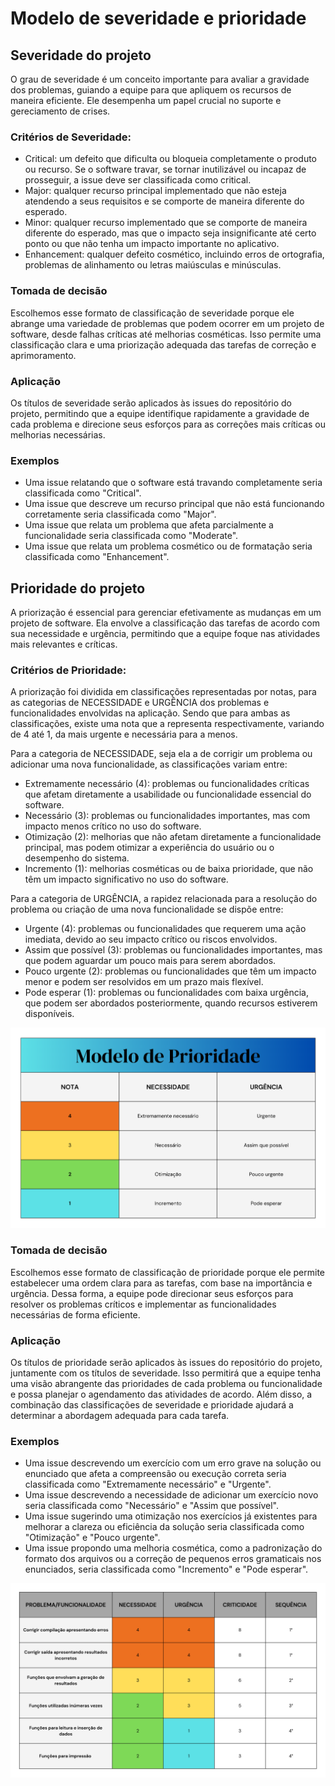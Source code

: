# Modelo de severidade e prioridade 

## Severidade do projeto
O grau de severidade é um conceito importante para avaliar a gravidade dos problemas, guiando a equipe para que apliquem os recursos de maneira eficiente. Ele desempenha um papel crucial no suporte e gereciamento de crises.

### Critérios de Severidade:

- Critical: um defeito que dificulta ou bloqueia completamente o produto ou recurso. Se o software travar, se tornar inutilizável ou incapaz de prosseguir, a issue deve ser classificada como critical.
- Major: qualquer recurso principal implementado que não esteja atendendo a seus requisitos e se comporte de maneira diferente do esperado.
- Minor: qualquer recurso implementado que se comporte de maneira diferente do esperado, mas que o impacto seja insignificante até certo ponto ou que não tenha um impacto importante no aplicativo.
- Enhancement: qualquer defeito cosmético, incluindo erros de ortografia, problemas de alinhamento ou letras maiúsculas e minúsculas.

### Tomada de decisão
Escolhemos esse formato de classificação de severidade porque ele abrange uma variedade de problemas que podem ocorrer em um projeto de software, desde falhas críticas até melhorias cosméticas. Isso permite uma classificação clara e uma priorização adequada das tarefas de correção e aprimoramento.

### Aplicação
Os títulos de severidade serão aplicados às issues do repositório do projeto, permitindo que a equipe identifique rapidamente a gravidade de cada problema e direcione seus esforços para as correções mais críticas ou melhorias necessárias.

### Exemplos
- Uma issue relatando que o software está travando completamente seria classificada como "Critical".
- Uma issue que descreve um recurso principal que não está funcionando corretamente seria classificada como "Major".
- Uma issue que relata um problema que afeta parcialmente a funcionalidade seria classificada como "Moderate".
- Uma issue que relata um problema cosmético ou de formatação seria classificada como "Enhancement".

## Prioridade do projeto
A priorização é essencial para gerenciar efetivamente as mudanças em um projeto de software. Ela envolve a classificação das tarefas de acordo com sua necessidade e urgência, permitindo que a equipe foque nas atividades mais relevantes e críticas.

### Critérios de Prioridade:
A priorização foi dividida em classificações representadas por notas, para as categorias de NECESSIDADE e URGÊNCIA dos problemas e funcionalidades envolvidas na aplicação. Sendo que para ambas as classificações, existe uma nota que a representa respectivamente, variando de 4 até 1, da mais urgente e necessária para a menos. 

Para a categoria de NECESSIDADE, seja ela a de corrigir um problema ou adicionar uma nova funcionalidade, as classificações variam entre:

- Extremamente necessário (4): problemas ou funcionalidades críticas que afetam diretamente a usabilidade ou funcionalidade essencial do software.
- Necessário (3): problemas ou funcionalidades importantes, mas com impacto menos crítico no uso do software.
- Otimização (2): melhorias que não afetam diretamente a funcionalidade principal, mas podem otimizar a experiência do usuário ou o desempenho do sistema.
- Incremento (1): melhorias cosméticas ou de baixa prioridade, que não têm um impacto significativo no uso do software.

Para a categoria de URGÊNCIA, a rapidez relacionada para a resolução do problema ou criação de uma nova funcionalidade se dispõe entre:

- Urgente (4): problemas ou funcionalidades que requerem uma ação imediata, devido ao seu impacto crítico ou riscos envolvidos.
- Assim que possível (3): problemas ou funcionalidades importantes, mas que podem aguardar um pouco mais para serem abordados.
- Pouco urgente (2): problemas ou funcionalidades que têm um impacto menor e podem ser resolvidos em um prazo mais flexível.
- Pode esperar (1): problemas ou funcionalidades com baixa urgência, que podem ser abordados posteriormente, quando recursos estiverem disponíveis.

![TabelaDeClassificacaoDasCategorias](https://github.com/EngSoft-UFMS/documentation/blob/main/images/Classificacoes%20das%20categorias.png)

### Tomada de decisão
Escolhemos esse formato de classificação de prioridade porque ele permite estabelecer uma ordem clara para as tarefas, com base na importância e urgência. Dessa forma, a equipe pode direcionar seus esforços para resolver os problemas críticos e implementar as funcionalidades necessárias de forma eficiente.

### Aplicação
Os títulos de prioridade serão aplicados às issues do repositório do projeto, juntamente com os títulos de severidade. Isso permitirá que a equipe tenha uma visão abrangente das prioridades de cada problema ou funcionalidade e possa planejar o agendamento das atividades de acordo. Além disso, a combinação das classificações de severidade e prioridade ajudará a determinar a abordagem adequada para cada tarefa.
 
### Exemplos
- Uma issue descrevendo um exercício com um erro grave na solução ou enunciado que afeta a compreensão ou execução correta seria classificada como "Extremamente necessário" e "Urgente".
- Uma issue descrevendo a necessidade de adicionar um exercício novo seria classificada como "Necessário" e "Assim que possível".
- Uma issue sugerindo uma otimização nos exercícios já existentes para melhorar a clareza ou eficiência da solução seria classificada como "Otimização" e "Pouco urgente".
- Uma issue propondo uma melhoria cosmética, como a padronização do formato dos arquivos ou a correção de pequenos erros gramaticais nos enunciados, seria classificada como "Incremento" e "Pode esperar".

![TabelaDeExemplos](https://github.com/EngSoft-UFMS/documentation/blob/main/images/Exemplo%20de%20aplicacao.png)
